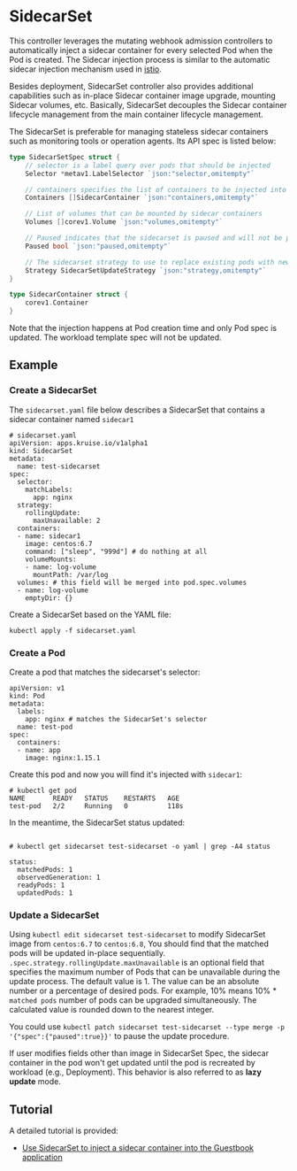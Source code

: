 # SidecarSet

This controller leverages the mutating webhook admission controllers to automatically
inject a sidecar container for every selected Pod when the Pod is created. The Sidecar
injection process is similar to the automatic sidecar injection mechanism used in
[istio](https://istio.io/docs/setup/kubernetes/additional-setup/sidecar-injection/).

Besides deployment, SidecarSet controller also provides
additional capabilities such as in-place Sidecar container image upgrade, mounting Sidecar volumes, etc.
Basically, SidecarSet decouples the Sidecar container lifecycle
management from the main container lifecycle management.

The SidecarSet is preferable for managing stateless sidecar containers such as
monitoring tools or operation agents. Its API spec is listed below:

```go
type SidecarSetSpec struct {
    // selector is a label query over pods that should be injected
    Selector *metav1.LabelSelector `json:"selector,omitempty"`

    // containers specifies the list of containers to be injected into the pod
    Containers []SidecarContainer `json:"containers,omitempty"`

    // List of volumes that can be mounted by sidecar containers
    Volumes []corev1.Volume `json:"volumes,omitempty"`

    // Paused indicates that the sidecarset is paused and will not be processed by the sidecarset controller.
    Paused bool `json:"paused,omitempty"`

    // The sidecarset strategy to use to replace existing pods with new ones.
    Strategy SidecarSetUpdateStrategy `json:"strategy,omitempty"`
}

type SidecarContainer struct {
    corev1.Container
}
```

Note that the injection happens at Pod creation time and only Pod spec is updated.
The workload template spec will not be updated.

## Example

### Create a SidecarSet

The `sidecarset.yaml` file below describes a SidecarSet that contains a sidecar container named `sidecar1`

```
# sidecarset.yaml
apiVersion: apps.kruise.io/v1alpha1
kind: SidecarSet
metadata:
  name: test-sidecarset
spec:
  selector:
    matchLabels:
      app: nginx
  strategy:
    rollingUpdate:
      maxUnavailable: 2
  containers:
  - name: sidecar1
    image: centos:6.7
    command: ["sleep", "999d"] # do nothing at all
    volumeMounts:
    - name: log-volume
      mountPath: /var/log
  volumes: # this field will be merged into pod.spec.volumes
  - name: log-volume
    emptyDir: {}
```

Create a SidecarSet based on the YAML file:

```
kubectl apply -f sidecarset.yaml
```

### Create a Pod

Create a pod that matches the sidecarset's selector:

```
apiVersion: v1
kind: Pod
metadata:
  labels:
    app: nginx # matches the SidecarSet's selector
  name: test-pod
spec:
  containers:
  - name: app
    image: nginx:1.15.1
```

Create this pod and now you will find it's injected with `sidecar1`:

```
# kubectl get pod
NAME       READY   STATUS    RESTARTS   AGE
test-pod   2/2     Running   0          118s
```

In the meantime, the SidecarSet status updated:

```

# kubectl get sidecarset test-sidecarset -o yaml | grep -A4 status

status:
  matchedPods: 1
  observedGeneration: 1
  readyPods: 1
  updatedPods: 1
```

### Update a SidecarSet

Using ```kubectl edit sidecarset test-sidecarset``` to modify SidecarSet image from `centos:6.7` to `centos:6.8`, You should find that the matched pods will be updated in-place sequentially.
`.spec.strategy.rollingUpdate.maxUnavailable` is an optional field that specifies the maximum number of Pods that can be unavailable during the update process. The default value is 1. The value can be an absolute number or a percentage of desired pods. For example, 10% means 10% * `matched pods` number of pods can be upgraded simultaneously. The calculated value is rounded down to the nearest integer.

You could use ```kubectl patch sidecarset test-sidecarset --type merge -p '{"spec":{"paused":true}}'``` to pause the update procedure.

If user modifies fields other than image in SidecarSet Spec, the sidecar container in the pod won't get updated until the pod is recreated by workload (e.g., Deployment).
This behavior is also referred to as **lazy update** mode.

## Tutorial

A detailed tutorial is provided:

- [Use SidecarSet to inject a sidecar container into the Guestbook application](../../tutorial/sidecarset.md)
